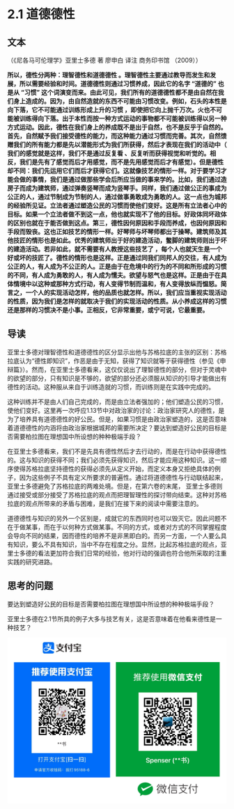 # 2.1 道德德性

## 文本

（《尼各马可伦理学》亚里士多德 著 廖申白 译注 商务印书馆 （2009））

**所以，德性分两种：理智德性和道德德性 。理智德性主要通过教导而发生和发展，所以需要经验和时间。道德德性则通过习惯养成，因此它的名字 “道德的” 也是从 “习惯” 这个词演变而来。由此可见，我们所有的道德德性都不是由自然在我们身上造成的。因为，由自然造就的东西不可能由习惯改变。例如，石头的本性是向下落，它不可能通过训练形成上升的习惯 ，即使把它向上抛千万次。火也不可能被训练得向下落。出于本性而按一种方式运动的事物都不可能被训练得以另一种方式运动。因此，德性在我们身上的养成既不是出于自然，也不是反乎于自然的。首先，自然赋予我们接受德性的能力，而这种能力通过习惯而完善。其次，自然馈赠我们的所有能力都是先以潜能形式为我们所获得，然后才表现在我们的活动中（ 我们的感觉就是这样，我们不是通过反复看 、反复听而获得视觉和听觉的。相反，我们是先有了感觉而后才用感觉，而不是先用感觉而后才有感觉）。但是德性却不同：我们先运用它们而后才获得它们。这就像技艺的情形一样。对于要学习才能会做的事情，我们是通过做那些学会后所应当做的事来学的。比如，我们通过造房子而成为建筑师，通过弹奏竖琴而成为竖琴手。同样，我们通过做公正的事成为公正的人，通过节制成为节制的人，通过做事勇敢成为勇敢的人。这一点也为城邦的经验所见证。立法者通过塑造公民的习惯而使他们变好。这是所有立法者心中的目标。如果一个立法者做不到这一点，他也就实现不了他的目标。好政体同坏政体的区别也就在于能否做到这点。第三，德性因何原因和手段而养成，也因何原因和手段而毁丧。这也正如技艺的情形一样。好琴师与坏琴师都出于操琴。建筑师及其他技匠的情形也是如此。优秀的建筑师出于好的建造活动，鳖脚的建筑师则出于坏的建造活动。若非如此，就不需要有人教授这些技艺了 ，每个人也就天生是一个好或坏的技匠了。德性的情形也是这样。正是通过同我们同邦人的交往，有人成为公正的人，有人成为不公正的人。正是由于在危境中的行为的不同和所形成的习惯的不同，有人成为勇敢的人，有人成为懦夫。欲望与怒气也是这样。正是由于在具体情境中以这种或那种方式行动，有人变得节制而温和，有人变得放纵而愠怒。简言之，一个人的实现活动怎样，他的品质也就怎样。所以，我们应当重视实现活动的性质，因为我们是怎样的就取决于我们的实现活动的性质。从小养成这样的习惯还是那样的习惯决不是小事。正相反，它非常重要，或宁可说，它最重要。**

## 导读

亚里士多德对理智德性和道德德性的区分显示出他与苏格拉底的主张的区别：苏格拉底认为“德性即知识”，作恶是由于无知，获得了知识就等于获得德性（参见《申辩篇》）。然而，在亚里士多德看来，这仅仅说出了理智德性的部分，但对于灵魂中的欲望的部分，只有知识是不够的，欲望的部分还必须服从知识的引导才能做出有德性的活动。这种服从来自于训练造就的习惯，而训练则是在实践中完成的。

这种训练并不是由人们自己完成的，而是由立法者强加的；他们塑造公民的习惯，使他们变好。这里再一次呼应1.13节中对政治家的讨论：政治家研究人的德性，是为了培养具有道德德性的好公民。但是，如果习惯是由政治家塑造的，这是否意味着道德德性的内涵将由政治家根据城邦的需要所决定？要达到塑造好公民的目标是否需要柏拉图在理想国中所设想的种种极端手段？

在亚里士多德看来，我们不是先具有德性然后才去行动的，而是在行动中获得德性的。这与知识的获得不同；我们必须先获得知识，然后才能应用这种知识。这一顺序使得苏格拉底坚持德性的获得必须先从定义开始，而定义本身又拒绝具体的例子，因为这些例子不具有定义所要求的普遍性。通过将道德德性与行动联结起来，亚里士多德避免了苏格拉底的两难处境。但是，在第六卷的末尾， 亚里士多德则通过接受或部分接受了苏格拉底的观点而把理智理性的探讨带向结束。这种对苏格拉底的观点所带来的矛盾与困难，是我们在接下来的阅读中需要注意的。

道德德性与知识的另外一个区别是，成就它的东西同时也可以毁灭它。因此问题不在于做某事，而在于以何种方式做某事。不同的方式，或者对方式的不同掌握程度会导向不同的结果，因而德性的培养不是非黑即白的。而另一方面，一个人要么具有知识，要么不具有知识，当中不存在程度之分。显然，比起苏格拉底的观点，亚里士多德的看法更加符合我们日常的经验，他对行动的强调也符合他所采取的注重实践的研究进路。

## 思考的问题

要达到塑造好公民的目标是否需要柏拉图在理想国中所设想的种种极端手段？

亚里士多德在2.1节所具的例子大多与技艺有关，这是否意味着在他看来德性是一种技艺？

![](.gitbook/assets/screen-shot-2021-06-10-at-7.41.22-pm%20%284%29.png)

